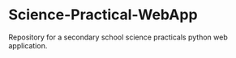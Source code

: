 # Science-Practical-WebApp
Repository for a secondary school science practicals python web application.
